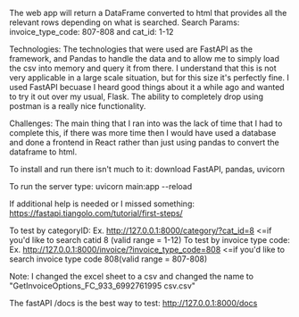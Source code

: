 The web app will return a DataFrame converted to html that provides all the relevant rows depending on what is searched.
Search Params: invoice_type_code: 807-808 and cat_id: 1-12

Technologies:
The technologies that were used are FastAPI as the framework, and Pandas to handle the data and to allow me to simply load the csv into memory and query it from there. I understand that this is not very applicable in a large scale situation, but for this size it's perfectly fine. I used FastAPI becuase I heard good things about it a while ago and wanted to try it out over my usual, Flask. The ability to completely drop using postman is a really nice functionality.

Challenges:
The main thing that I ran into was the lack of time that I had to complete this, if there was more time then I would have used a database and done a frontend in React rather than just using pandas to convert the dataframe to html.

To install and run there isn't much to it:
download FastAPI, pandas, uvicorn

To run the server type:
uvicorn main:app --reload

If additional help is needed or I missed something: https://fastapi.tiangolo.com/tutorial/first-steps/

To test by categoryID: Ex. http://127.0.0.1:8000/category/?cat_id=8 <=if you'd like to search catid 8 (valid range = 1-12)
To test by invoice type code: Ex. http://127.0.0.1:8000/invoice/?invoice_type_code=808 <=if you'd like to search invoice type code 808(valid range = 807-808)


Note: I changed the excel sheet to a csv and changed the name to "GetInvoiceOptions_FC_933_6992761995 csv.csv"


The fastAPI /docs is the best way to test: http://127.0.0.1:8000/docs







